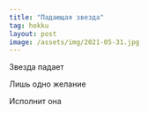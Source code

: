 ```yaml
---
title: "Падающая звезда"
tag: hokku
layout: post
image: /assets/img/2021-05-31.jpg
---
```


Звезда падает

Лишь одно желание

Исполнит она